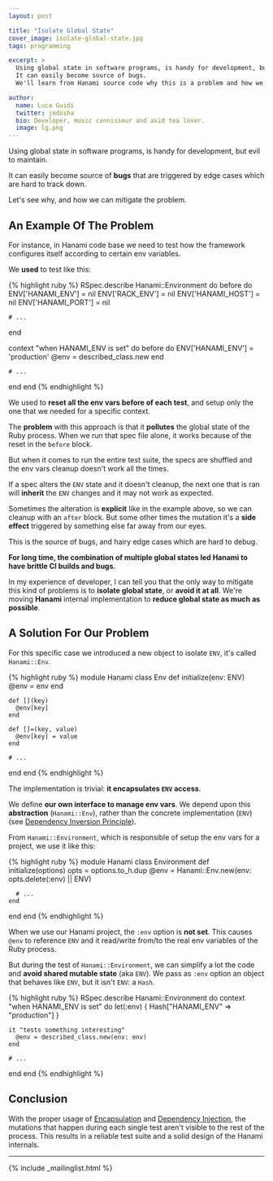 ```yaml
---
layout: post

title: "Isolate Global State"
cover_image: isolate-global-state.jpg
tags: programming

excerpt: >
  Using global state in software programs, is handy for development, but evil to maintain.
  It can easily become source of bugs.
  We'll learn from Hanami source code why this is a problem and how we fixed it.

author:
  name: Luca Guidi
  twitter: jodosha
  bio: Developer, music connisseur and avid tea lover.
  image: lg.png
---
```


Using global state in software programs, is handy for development, but evil to maintain.

It can easily become source of **bugs** that are triggered by edge cases which are hard to track down.

Let's see why, and how we can mitigate the problem.

## An Example Of The Problem

For instance, in Hanami code base we need to test how the framework configures itself according to certain env variables.

We **used** to test like this:

{% highlight ruby %}
RSpec.describe Hanami::Environment do
  before do
    ENV['HANAMI_ENV']  = nil
    ENV['RACK_ENV']    = nil
    ENV['HANAMI_HOST'] = nil
    ENV['HANAMI_PORT'] = nil

    # ...
  end

  context "when HANAMI_ENV is set" do
    before do
      ENV['HANAMI_ENV'] = 'production'
      @env = described_class.new
    end

    # ...
  end
end
{% endhighlight %}

We used to **reset all the env vars before of each test**, and setup only the one that we needed for a specific context.

The **problem** with this approach is that it **pollutes** the global state of the Ruby process. When we run that spec file alone, it works because of the reset in the `before` block.

But when it comes to run the entire test suite, the specs are shuffled and the env vars cleanup doesn't work all the times.

If a spec alters the `ENV` state and it doesn't cleanup, the next one that is ran will **inherit** the `ENV` changes and it may not work as expected.

Sometimes the alteration is **explicit** like in the example above, so we can cleanup with an `after` block. But some other times the mutation it's a **side effect** triggered by something else far away from our eyes.

This is the source of bugs, and hairy edge cases which are hard to debug.

**For long time, the combination of multiple global states led Hanami to have brittle CI builds and bugs.**

In my experience of developer, I can tell you that the only way to mitigate this kind of problems is to **isolate global state**, or **avoid it at all**. We're moving **Hanami** internal implementation to **reduce global state as much as possible**.

## A Solution For Our Problem

For this specific case we introduced a new object to isolate `ENV`, it's called `Hanami::Env`.

{% highlight ruby %}
module Hanami
  class Env
    def initialize(env: ENV)
      @env = env
    end

    def [](key)
      @env[key]
    end

    def []=(key, value)
      @env[key] = value
    end

    # ...
  end
end
{% endhighlight %}

The implementation is trivial: **it encapsulates `ENV` access**.

We define **our own interface to manage env vars**. We depend upon this **abstraction** (`Hanami::Env`), rather than the concrete implementation (`ENV`) (see [Dependency Inversion Principle](https://en.wikipedia.org/wiki/Dependency_inversion_principle)).

From `Hanami::Environment`, which is responsible of setup the env vars for a project, we use it like this:

{% highlight ruby %}
module Hanami
  class Environment
    def initialize(options)
      opts = options.to_h.dup
      @env = Hanami::Env.new(env: opts.delete(:env) || ENV)

      # ...
    end
  end
end
{% endhighlight %}

When we use our Hanami project, the `:env` option is **not set**. This causes `@env` to reference `ENV` and it read/write from/to the real env variables of the Ruby process.

But during the test of `Hanami::Environment`, we can simplify a lot the code and **avoid shared mutable state** (aka `ENV`). We pass as `:env` option an object that behaves like `ENV`, but it isn't `ENV`: a `Hash`.

{% highlight ruby %}
RSpec.describe Hanami::Environment do
  context "when HANAMI_ENV is set" do
    let(:env) {
      Hash["HANAMI_ENV" => "production"]
    }

    it "tests something interesting"
      @env = described_class.new(env: env)  
    end

    # ...
  end
end
{% endhighlight %}

## Conclusion

With the proper usage of [Encapsulation](https://en.wikipedia.org/wiki/Encapsulation_(computer_programming)) and [Dependency Injection](http://solnic.eu/2013/12/17/the-world-needs-another-post-about-dependency-injection-in-ruby.html), the mutations that happen during each single test aren't visible to the rest of the process. This results in a reliable test suite and a solid design of the Hanami internals.

<hr>

{% include _mailinglist.html %}
